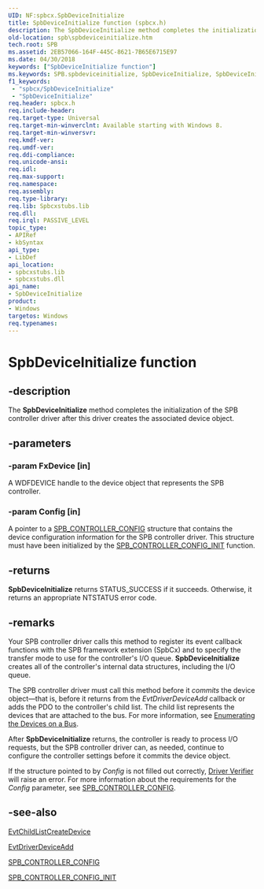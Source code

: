 ```yaml
---
UID: NF:spbcx.SpbDeviceInitialize
title: SpbDeviceInitialize function (spbcx.h)
description: The SpbDeviceInitialize method completes the initialization of the SPB controller driver after this driver creates the associated device object.
old-location: spb\spbdeviceinitialize.htm
tech.root: SPB
ms.assetid: 2EB57066-164F-445C-8621-7B65E6715E97
ms.date: 04/30/2018
keywords: ["SpbDeviceInitialize function"]
ms.keywords: SPB.spbdeviceinitialize, SpbDeviceInitialize, SpbDeviceInitialize method [Buses], spbcx/SpbDeviceInitialize
f1_keywords:
 - "spbcx/SpbDeviceInitialize"
 - "SpbDeviceInitialize"
req.header: spbcx.h
req.include-header: 
req.target-type: Universal
req.target-min-winverclnt: Available starting with Windows 8.
req.target-min-winversvr: 
req.kmdf-ver: 
req.umdf-ver: 
req.ddi-compliance: 
req.unicode-ansi: 
req.idl: 
req.max-support: 
req.namespace: 
req.assembly: 
req.type-library: 
req.lib: Spbcxstubs.lib
req.dll: 
req.irql: PASSIVE_LEVEL
topic_type:
- APIRef
- kbSyntax
api_type:
- LibDef
api_location:
- spbcxstubs.lib
- spbcxstubs.dll
api_name:
- SpbDeviceInitialize
product:
- Windows
targetos: Windows
req.typenames: 
---
```


# SpbDeviceInitialize function


## -description


The <b>SpbDeviceInitialize</b> method completes the initialization of the SPB controller driver after this driver creates the associated device object.


## -parameters




### -param FxDevice [in]

A WDFDEVICE handle to the device object that represents the SPB controller.


### -param Config [in]

A pointer to a <a href="https://docs.microsoft.com/windows-hardware/drivers/ddi/spbcx/ns-spbcx-_spb_controller_config">SPB_CONTROLLER_CONFIG</a> structure that contains the device configuration information for the SPB controller driver.  This structure must have been initialized by the <a href="https://docs.microsoft.com/windows-hardware/drivers/ddi/spbcx/nf-spbcx-spb_controller_config_init">SPB_CONTROLLER_CONFIG_INIT</a> function.


## -returns



<b>SpbDeviceInitialize</b> returns STATUS_SUCCESS if it succeeds. Otherwise, it returns an appropriate NTSTATUS error code.




## -remarks



Your SPB controller driver calls this method to register its event callback functions with the SPB framework extension (SpbCx) and to specify the transfer mode to use for the controller's I/O queue. <b>SpbDeviceInitialize</b> creates all of the controller's internal data structures, including the I/O queue.

The SPB controller driver must call this method before it <i>commits</i> the device object—that is, before it returns from the <i>EvtDriverDeviceAdd</i> callback or adds the PDO to the controller's child list. The child list represents the devices that are attached to the bus. For more information, see <a href="https://docs.microsoft.com/windows-hardware/drivers/wdf/enumerating-the-devices-on-a-bus">Enumerating the Devices on a Bus</a>.

After <b>SpbDeviceInitialize</b> returns, the controller is ready to process I/O requests, but the SPB controller driver can, as needed, continue to configure the controller settings before it commits the device object.

If the structure pointed to by <i>Config</i> is not filled out correctly, <a href="https://docs.microsoft.com/windows-hardware/drivers/what-s-new-in-driver-development">Driver Verifier</a> will raise an error. For more information about the requirements for the <i>Config</i> parameter, see <a href="https://docs.microsoft.com/windows-hardware/drivers/ddi/spbcx/ns-spbcx-_spb_controller_config">SPB_CONTROLLER_CONFIG</a>.




## -see-also




<a href="https://docs.microsoft.com/windows-hardware/drivers/ddi/wdfchildlist/nc-wdfchildlist-evt_wdf_child_list_create_device">EvtChildListCreateDevice</a>



<a href="https://docs.microsoft.com/windows-hardware/drivers/ddi/wdfdriver/nc-wdfdriver-evt_wdf_driver_device_add">EvtDriverDeviceAdd</a>



<a href="https://docs.microsoft.com/windows-hardware/drivers/ddi/spbcx/ns-spbcx-_spb_controller_config">SPB_CONTROLLER_CONFIG</a>



<a href="https://docs.microsoft.com/windows-hardware/drivers/ddi/spbcx/nf-spbcx-spb_controller_config_init">SPB_CONTROLLER_CONFIG_INIT</a>
 

 

